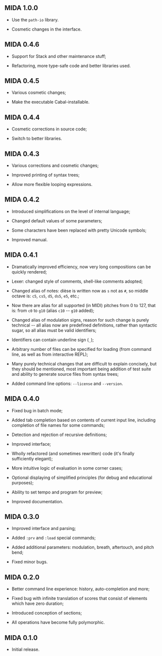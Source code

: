 ## MIDA 1.0.0

* Use the `path-io` library.

* Cosmetic changes in the interface.

## MIDA 0.4.6

* Support for Stack and other maintenance stuff;

* Refactoring, more type-safe code and better libraries used.

## MIDA 0.4.5

* Various cosmetic changes;

* Make the executable Cabal-installable.

## MIDA 0.4.4

* Cosmetic corrections in source code;

* Switch to better libraries.

## MIDA 0.4.3

* Various corrections and cosmetic changes;

* Improved printing of syntax trees;

* Allow more flexible looping expressions.

## MIDA 0.4.2

* Introduced simplifications on the level of internal language;

* Changed default values of some parameters;

* Some characters have been replaced with pretty Unicode symbols;

* Improved manual.

## MIDA 0.4.1

* Dramatically improved efficiency, now very long compositions can be
  quickly rendered;

* Lexer: changed style of comments, shell-like comments adopted;

* Changed alias of notes: dièse is written now as `s` not as `#`, so middle
  octave is: `c5`, `cs5`, `d5`, `ds5`, `e5`, etc.;

* Now there are alias for all supported (in MIDI) pitches from 0 to 127,
  that is: from `c0` to `g10` (alias `c10` -- `g10` added);

* Changed alias of modulation signs, reason for such change is purely
  technical -- all alias now are predefined definitions, rather than
  syntactic sugar, so all alias must be valid identifiers;

* Identifiers can contain underline sign (`_`);

* Arbitrary number of files can be specified for loading (from command line,
  as well as from interactive REPL);

* Many purely technical changes that are difficult to explain concisely, but
  they should be mentioned, most important being addition of test suite and
  ability to generate source files from syntax trees;

* Added command line options: `--license` and `--version`.

## MIDA 0.4.0

* Fixed bug in batch mode;

* Added tab completion based on contents of current input line, including
  completion of file names for some commands;

* Detection and rejection of recursive definitions;

* Improved interface;

* Wholly refactored (and sometimes rewritten) code (it's finally
  sufficiently elegant);

* More intuitive logic of evaluation in some corner cases;

* Optional displaying of simplified principles (for debug and educational
  purposes);

* Ability to set tempo and program for preview;

* Improved documentation.

## MIDA 0.3.0

* Improved interface and parsing;

* Added `:prv` and `:load` special commands;

* Added additional parameters: modulation, breath, aftertouch, and pitch
  bend;

* Fixed minor bugs.

## MIDA 0.2.0

* Better command line experience: history, auto-completion and more;

* Fixed bug with infinite translation of scores that consist of elements
  which have zero duration;

* Introduced conception of sections;

* All operations have become fully polymorphic.

## MIDA 0.1.0

* Initial release.
